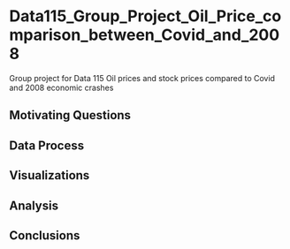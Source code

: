 # Data115_Group_Project_Oil_Price_comparison_between_Covid_and_2008
Group project for Data 115 Oil prices and stock prices compared to Covid and 2008 economic crashes
## Motivating Questions

## Data Process

## Visualizations

## Analysis

## Conclusions

